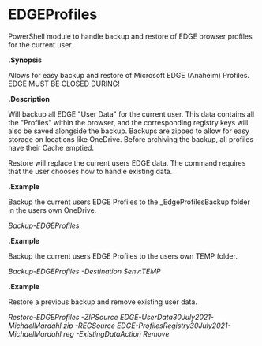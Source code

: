# EDGEProfiles
PowerShell module to handle backup and restore of EDGE browser profiles for the current user.

**.Synopsis**

  Allows for easy backup and restore of Microsoft EDGE (Anaheim) Profiles.
  EDGE MUST BE CLOSED DURING!

**.Description**

  Will backup all EDGE "User Data" for the current user. This data contains all the "Profiles" within the browser, and the corresponding registry keys will also be saved alongside the backup.
  Backups are zipped to allow for easy storage on locations like OneDrive.
  Before archiving the backup, all profiles have their Cache emptied.

  Restore will replace the current users EDGE data. The command requires that the user chooses how to handle existing data.

 **.Example**
 
   Backup the current users EDGE Profiles to the \_EdgeProfilesBackup folder in the users own OneDrive.
   
   *Backup-EDGEProfiles*

 **.Example**
 
   Backup the current users EDGE Profiles to the users own TEMP folder.
   
   *Backup-EDGEProfiles -Destination $env:TEMP*

 **.Example**
 
   Restore a previous backup and remove existing user data.
   
   *Restore-EDGEProfiles -ZIPSource EDGE-UserData30July2021-MichaelMardahl.zip -REGSource EDGE-ProfilesRegistry30July2021-MichaelMardahl.reg -ExistingDataAction Remove*
